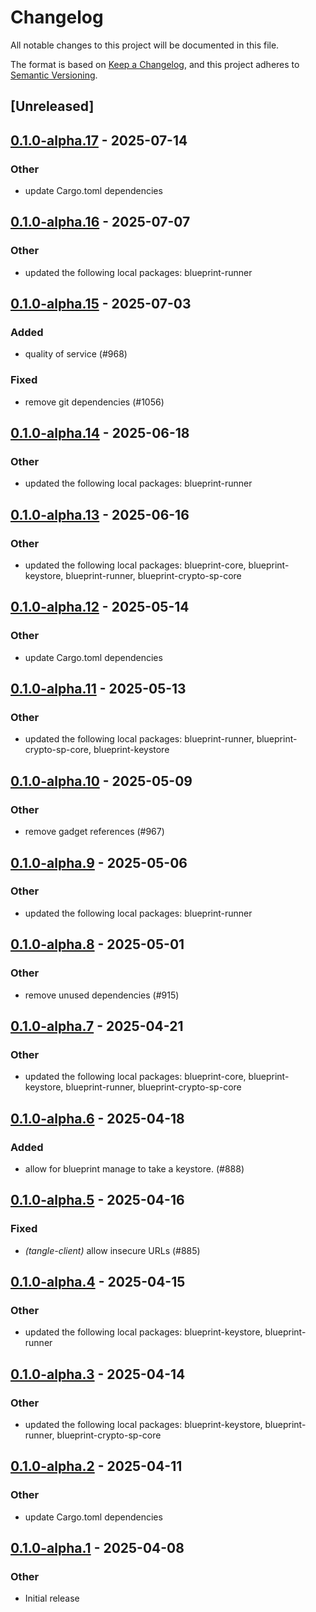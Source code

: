 # Changelog

All notable changes to this project will be documented in this file.

The format is based on [Keep a Changelog](https://keepachangelog.com/en/1.0.0/),
and this project adheres to [Semantic Versioning](https://semver.org/spec/v2.0.0.html).

## [Unreleased]

## [0.1.0-alpha.17](https://github.com/tangle-network/blueprint/compare/blueprint-client-tangle-v0.1.0-alpha.16...blueprint-client-tangle-v0.1.0-alpha.17) - 2025-07-14

### Other

- update Cargo.toml dependencies

## [0.1.0-alpha.16](https://github.com/tangle-network/blueprint/compare/blueprint-client-tangle-v0.1.0-alpha.15...blueprint-client-tangle-v0.1.0-alpha.16) - 2025-07-07

### Other

- updated the following local packages: blueprint-runner

## [0.1.0-alpha.15](https://github.com/tangle-network/blueprint/compare/blueprint-client-tangle-v0.1.0-alpha.14...blueprint-client-tangle-v0.1.0-alpha.15) - 2025-07-03

### Added

- quality of service (#968)

### Fixed

- remove git dependencies (#1056)

## [0.1.0-alpha.14](https://github.com/tangle-network/blueprint/compare/blueprint-client-tangle-v0.1.0-alpha.13...blueprint-client-tangle-v0.1.0-alpha.14) - 2025-06-18

### Other

- updated the following local packages: blueprint-runner

## [0.1.0-alpha.13](https://github.com/tangle-network/blueprint/compare/blueprint-client-tangle-v0.1.0-alpha.12...blueprint-client-tangle-v0.1.0-alpha.13) - 2025-06-16

### Other

- updated the following local packages: blueprint-core, blueprint-keystore, blueprint-runner, blueprint-crypto-sp-core

## [0.1.0-alpha.12](https://github.com/tangle-network/blueprint/compare/blueprint-client-tangle-v0.1.0-alpha.11...blueprint-client-tangle-v0.1.0-alpha.12) - 2025-05-14

### Other

- update Cargo.toml dependencies

## [0.1.0-alpha.11](https://github.com/tangle-network/blueprint/compare/blueprint-client-tangle-v0.1.0-alpha.10...blueprint-client-tangle-v0.1.0-alpha.11) - 2025-05-13

### Other

- updated the following local packages: blueprint-runner, blueprint-crypto-sp-core, blueprint-keystore

## [0.1.0-alpha.10](https://github.com/tangle-network/blueprint/compare/blueprint-client-tangle-v0.1.0-alpha.9...blueprint-client-tangle-v0.1.0-alpha.10) - 2025-05-09

### Other

- remove gadget references (#967)

## [0.1.0-alpha.9](https://github.com/tangle-network/blueprint/compare/blueprint-client-tangle-v0.1.0-alpha.8...blueprint-client-tangle-v0.1.0-alpha.9) - 2025-05-06

### Other

- updated the following local packages: blueprint-runner

## [0.1.0-alpha.8](https://github.com/tangle-network/blueprint/compare/blueprint-client-tangle-v0.1.0-alpha.7...blueprint-client-tangle-v0.1.0-alpha.8) - 2025-05-01

### Other

- remove unused dependencies (#915)

## [0.1.0-alpha.7](https://github.com/tangle-network/blueprint/compare/blueprint-client-tangle-v0.1.0-alpha.6...blueprint-client-tangle-v0.1.0-alpha.7) - 2025-04-21

### Other

- updated the following local packages: blueprint-core, blueprint-keystore, blueprint-runner, blueprint-crypto-sp-core

## [0.1.0-alpha.6](https://github.com/tangle-network/blueprint/compare/blueprint-client-tangle-v0.1.0-alpha.5...blueprint-client-tangle-v0.1.0-alpha.6) - 2025-04-18

### Added

- allow for blueprint manage to take a keystore. (#888)

## [0.1.0-alpha.5](https://github.com/tangle-network/blueprint/compare/blueprint-client-tangle-v0.1.0-alpha.4...blueprint-client-tangle-v0.1.0-alpha.5) - 2025-04-16

### Fixed

- *(tangle-client)* allow insecure URLs (#885)

## [0.1.0-alpha.4](https://github.com/tangle-network/blueprint/compare/blueprint-client-tangle-v0.1.0-alpha.3...blueprint-client-tangle-v0.1.0-alpha.4) - 2025-04-15

### Other

- updated the following local packages: blueprint-keystore, blueprint-runner

## [0.1.0-alpha.3](https://github.com/tangle-network/blueprint/compare/blueprint-client-tangle-v0.1.0-alpha.2...blueprint-client-tangle-v0.1.0-alpha.3) - 2025-04-14

### Other

- updated the following local packages: blueprint-keystore, blueprint-runner, blueprint-crypto-sp-core

## [0.1.0-alpha.2](https://github.com/tangle-network/blueprint/compare/blueprint-client-tangle-v0.1.0-alpha.1...blueprint-client-tangle-v0.1.0-alpha.2) - 2025-04-11

### Other

- update Cargo.toml dependencies

## [0.1.0-alpha.1](https://github.com/tangle-network/blueprint/releases/tag/blueprint-client-tangle-v0.1.0-alpha.1) - 2025-04-08

### Other

- Initial release
